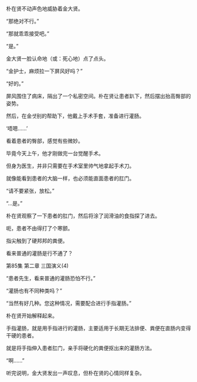 朴在贤不动声色地威胁着金大贤。

“那绝对不行。”

“那就乖乖接受吧。”

“是。”

金大贤一脸认命地（或：死心地）点了点头。

“金护士，麻烦拉一下屏风好吗？”

“好的。”

屏风围住了病床，隔出了一个私密空间。朴在贤让患者趴下，然后摆出抬高臀部的姿势。

然后，在金샛别的帮助下，他戴上手术手套，准备进行灌肠。

‘唔嗯……’

看着患者的臀部，感觉有些微妙。

毕竟今天上午，他才刚做完一台觉醒手术。

但身为医生，并非只需要在手术室里帅气地拿起手术刀。

就像能看到患者的大脑一样，也必须能直面患者的肛门。

“请不要紧张，放松。”

“…是。”

朴在贤观察了一下患者的肛门，然后将涂了润滑油的食指探了进去。

呃，患者不由得打了个寒颤。

指尖触到了硬邦邦的粪便。

看来普通的灌肠是行不通了？

第85集 第二章 三国演义(4)

“患者先生，看来普通的灌肠恐怕不行。”

“灌肠也有不同种类吗？”

“当然有好几种。您这种情况，需要配合进行手指灌肠。”

朴在贤开始解释起来。

手指灌肠，就是用手指进行的灌肠，主要适用于长期无法排便、粪便在直肠内变得干硬的患者。

就是将手指伸入患者肛门，亲手将硬化的粪便抠出来的灌肠方法。

“啊……”

听完说明，金大贤发出一声叹息，但朴在贤的心情同样复杂。